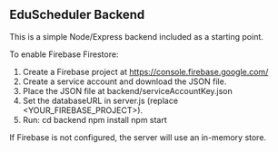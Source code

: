 EduScheduler Backend
--------------------

This is a simple Node/Express backend included as a starting point.

To enable Firebase Firestore:
1. Create a Firebase project at https://console.firebase.google.com/
2. Create a service account and download the JSON file.
3. Place the JSON file at backend/serviceAccountKey.json
4. Set the databaseURL in server.js (replace <YOUR_FIREBASE_PROJECT>).
5. Run:
   cd backend
   npm install
   npm start

If Firebase is not configured, the server will use an in-memory store.
